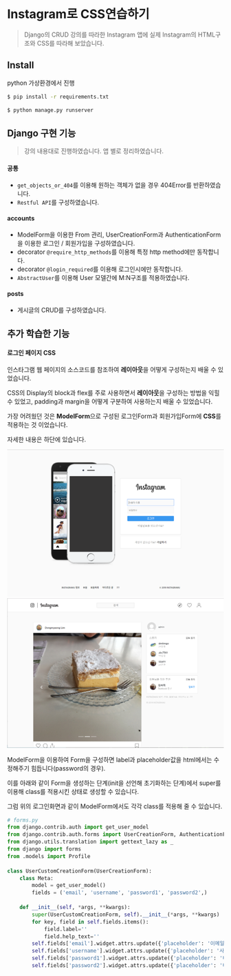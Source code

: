 # Instagram로 CSS연습하기

> Django의 CRUD 강의를 따라한 Instagram 앱에 실제 Instagram의 HTML구조와 CSS를 따라해 보았습니다.





## Install

python 가상환경에서 진행

```bash
$ pip install -r requirements.txt
```

```bash
$ python manage.py runserver
```





## Django 구현 기능

> 강의 내용대로 진행하였습니다. 앱 별로 정리하였습니다.

#### 공통

- `get_objects_or_404`를 이용해 원하는 객체가 없을 경우 404Error를 반환하였습니다.
- `Restful API`를 구성하였습니다.

#### accounts

- ModelForm을 이용한 From 관리, UserCreationForm과 AuthenticationForm을 이용한 로그인 / 회원가입을 구성하였습니다.
- decorator `@require_http_methods`를 이용해 특정 http method에만 동작합니다.
- decorator `@login_required`를 이용해 로그인시에만 동작합니다.
- `AbstractUser`를 이용해 User 모델간에 M:N구조를 적용하였습니다.

#### posts

- 게시글의 CRUD를 구성하였습니다.





## 추가 학습한 기능

#### 로그인 페이지 CSS

인스타그램 웹 페이지의 소스코드를 참조하여 **레이아웃**을 어떻게 구성하는지 배울 수 있었습니다.

CSS의 Display의 block과 flex를 주로 사용하면서 **레이아웃**을 구성하는 방법을 익힐 수 있었고, padding과 margin을 어떻게 구분하여 사용하는지 배울 수 있었습니다.

가장 어려웠던 것은 **ModelForm**으로 구성된 로그인Form과 회원가입Form에 **CSS**를 적용하는 것 이었습니다.

자세한 내용은 하단에 있습니다.

<img src="images\insta2.PNG" alt="insta2" style="zoom: 50%;" />

<img src="images\insta1.PNG" alt="insta1" style="zoom:50%;" />

ModelForm을 이용하여 Form을 구성하면 label과 placeholder값을 html에서는 수정해주기 힘듭니다(password의 경우). 

이를 아래와 같이 Form을 생성하는 단계(init을 선언해 초기화하는 단계)에서 super를 이용해 class를 적용시킨 상태로 생성할 수 있습니다.

그럼 위의 로그인화면과 같이 ModelForm에서도 각각 class를 적용해 줄 수 있습니다.

```python
# forms.py
from django.contrib.auth import get_user_model
from django.contrib.auth.forms import UserCreationForm, AuthenticationForm
from django.utils.translation import gettext_lazy as _
from django import forms
from .models import Profile

class UserCustomCreationForm(UserCreationForm):
    class Meta:
        model = get_user_model()
        fields = ('email', 'username', 'password1', 'password2',)

    def __init__(self, *args, **kwargs):
        super(UserCustomCreationForm, self).__init__(*args, **kwargs)
        for key, field in self.fields.items():
            field.label=''
            field.help_text=''
        self.fields['email'].widget.attrs.update({'placeholder': '이메일 주소', 'class': 'input-box'})
        self.fields['username'].widget.attrs.update({'placeholder': '사용자 이름', 'class': 'input-box'})
        self.fields['password1'].widget.attrs.update({'placeholder': '비밀번호', 'class': 'input-box'})
        self.fields['password2'].widget.attrs.update({'placeholder': '비밀번호 확인', 'class': 'input-box'})
```

